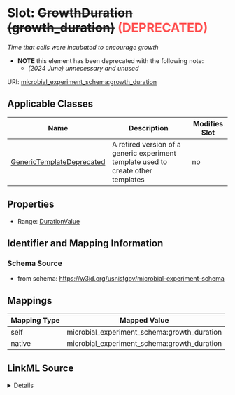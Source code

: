

# Slot: ~~GrowthDuration (growth_duration)~~<span style="color: #ff5252;"><strong> (DEPRECATED) </strong></span>




_Time that cells were incubated to encourage growth_






* __NOTE__ this element has been deprecated with the following note:
    * *(2024 June) unnecessary and unused*
    


URI: [microbial_experiment_schema:growth_duration](https://w3id.org/usnistgov/microbial-experiment-schema/growth_duration)



<!-- no inheritance hierarchy -->





## Applicable Classes

| Name | Description | Modifies Slot |
| --- | --- | --- |
| [GenericTemplateDeprecated](GenericTemplateDeprecated.md) | A retired version of a generic experiment template used to create other templates |  no  |







## Properties

* Range: [DurationValue](DurationValue.md)





## Identifier and Mapping Information







### Schema Source


* from schema: https://w3id.org/usnistgov/microbial-experiment-schema




## Mappings

| Mapping Type | Mapped Value |
| ---  | ---  |
| self | microbial_experiment_schema:growth_duration |
| native | microbial_experiment_schema:growth_duration |




## LinkML Source

<details>
```yaml
name: growth_duration
description: Time that cells were incubated to encourage growth
title: GrowthDuration
deprecated: (2024 June) unnecessary and unused
from_schema: https://w3id.org/usnistgov/microbial-experiment-schema
rank: 1000
alias: growth_duration
domain_of:
- GenericTemplateDeprecated
range: DurationValue
required: false

```
</details>